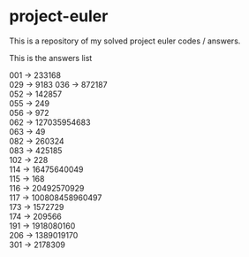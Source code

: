 # project-euler

This is a repository of my solved project euler codes / answers.

This is the answers list

001 -> 233168   
029 -> 9183 
036 -> 872187     
052 -> 142857   
055 -> 249   
056 -> 972    
062 -> 127035954683   
063 -> 49  
082 -> 260324   
083 -> 425185    
102 -> 228   
114 -> 16475640049   
115 -> 168  
116 -> 20492570929    
117 -> 100808458960497  
173 -> 1572729    
174 -> 209566  
191 -> 1918080160   
206 -> 1389019170   
301 -> 2178309    
